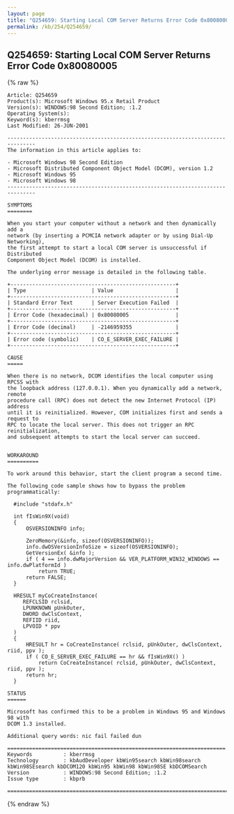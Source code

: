 ```yaml
---
layout: page
title: "Q254659: Starting Local COM Server Returns Error Code 0x80080005"
permalink: /kb/254/Q254659/
---
```


## Q254659: Starting Local COM Server Returns Error Code 0x80080005

{% raw %}

	Article: Q254659
	Product(s): Microsoft Windows 95.x Retail Product
	Version(s): WINDOWS:98 Second Edition; :1.2
	Operating System(s): 
	Keyword(s): kberrmsg
	Last Modified: 26-JUN-2001
	
	-------------------------------------------------------------------------------
	The information in this article applies to:
	
	- Microsoft Windows 98 Second Edition 
	- Microsoft Distributed Component Object Model (DCOM), version 1.2 
	- Microsoft Windows 95 
	- Microsoft Windows 98 
	-------------------------------------------------------------------------------
	
	SYMPTOMS
	========
	
	When you start your computer without a network and then dynamically add a
	network (by inserting a PCMCIA network adapter or by using Dial-Up Networking),
	the first attempt to start a local COM server is unsuccessful if Distributed
	Component Object Model (DCOM) is installed.
	
	The underlying error message is detailed in the following table.
	
	+-----------------------------------------------------+
	| Type                     | Value                    | 
	+-----------------------------------------------------+
	| Standard Error Text      | Server Execution Failed  | 
	+-----------------------------------------------------+
	| Error Code (hexadecimal) | 0x80080005               | 
	+-----------------------------------------------------+
	| Error Code (decimal)     | -2146959355              | 
	+-----------------------------------------------------+
	| Error code (symbolic)    | CO_E_SERVER_EXEC_FAILURE | 
	+-----------------------------------------------------+
	
	CAUSE
	=====
	
	When there is no network, DCOM identifies the local computer using RPCSS with
	the loopback address (127.0.0.1). When you dynamically add a network, remote
	procedure call (RPC) does not detect the new Internet Protocol (IP) address
	until it is reinitialized. However, COM initializes first and sends a request to
	RPC to locate the local server. This does not trigger an RPC reinitialization,
	and subsequent attempts to start the local server can succeed.
	
	
	WORKAROUND
	==========
	
	To work around this behavior, start the client program a second time.
	
	The following code sample shows how to bypass the problem programmatically:
	
	  #include "stdafx.h"
	
	  int fIsWin9X(void)
	  {
	      OSVERSIONINFO info;
	   
	      ZeroMemory(&info, sizeof(OSVERSIONINFO));
	      info.dwOSVersionInfoSize = sizeof(OSVERSIONINFO);
	      GetVersionEx( &info );
	      if ( 4 == info.dwMajorVersion && VER_PLATFORM_WIN32_WINDOWS == info.dwPlatformId )
	          return TRUE;
	      return FALSE;
	  }
	
	  HRESULT myCoCreateInstance(
	     REFCLSID rclsid,
	     LPUNKNOWN pUnkOuter,
	     DWORD dwClsContext,
	     REFIID riid,
	     LPVOID * ppv
	  )
	  {
	      HRESULT hr = CoCreateInstance( rclsid, pUnkOuter, dwClsContext, riid, ppv );
	      if ( CO_E_SERVER_EXEC_FAILURE == hr && fIsWin9X() )
	          return CoCreateInstance( rclsid, pUnkOuter, dwClsContext, riid, ppv );
	      return hr;
	  }
	
	STATUS
	======
	
	Microsoft has confirmed this to be a problem in Windows 95 and Windows 98 with
	DCOM 1.3 installed.
	
	Additional query words: nic fail failed dun
	
	======================================================================
	Keywords          : kberrmsg 
	Technology        : kbAudDeveloper kbWin95search kbWin98search kbWin98SEsearch kbDCOM120 kbWin95 kbWin98 kbWin98SE kbDCOMSearch
	Version           : WINDOWS:98 Second Edition; :1.2
	Issue type        : kbprb
	
	=============================================================================
	

{% endraw %}

